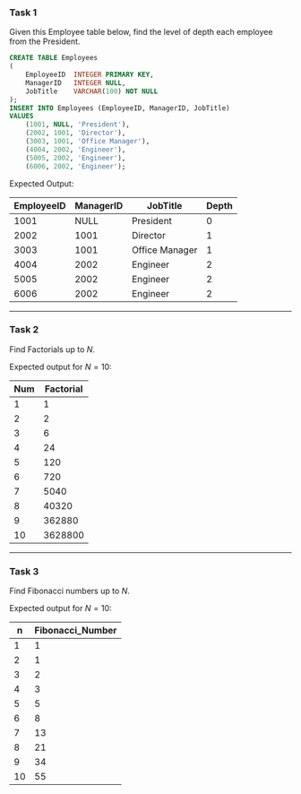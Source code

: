 ### Task 1
Given this Employee table below, find the level of depth each employee from the President. 

```sql
CREATE TABLE Employees
(
	EmployeeID  INTEGER PRIMARY KEY,
	ManagerID   INTEGER NULL,
	JobTitle    VARCHAR(100) NOT NULL
);
INSERT INTO Employees (EmployeeID, ManagerID, JobTitle) 
VALUES
	(1001, NULL, 'President'),
	(2002, 1001, 'Director'),
	(3003, 1001, 'Office Manager'),
	(4004, 2002, 'Engineer'),
	(5005, 2002, 'Engineer'),
	(6006, 2002, 'Engineer');
```

Expected Output:

EmployeeID | ManagerID | JobTitle | Depth
-----------|-----------|----------|------
1001       | NULL      | President|0
2002       | 1001      | Director | 1
3003       | 1001      | Office Manager | 1
4004       | 2002      | Engineer | 2
5005       | 2002      | Engineer | 2
6006       | 2002      | Engineer | 2

---

### Task 2

Find Factorials up to $N$.

Expected output for $N = 10$:

Num	|Factorial
----|---------
1	|1
2	|2
3	|6
4	|24
5	|120
6	|720
7	|5040
8	|40320
9	|362880
10	|3628800


---

### Task 3
Find Fibonacci numbers up to $N$.

Expected output for $N = 10$:

n	|Fibonacci_Number
----|----------------
1	|1
2	|1
3	|2
4	|3
5	|5
6	|8
7	|13
8	|21
9	|34
10	|55